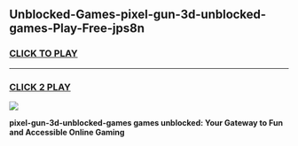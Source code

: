 
## Unblocked-Games-pixel-gun-3d-unblocked-games-Play-Free-jps8n
<h3>
<a href="https://premium76.site?title=pixel-gun-3d-unblocked-games&ref=22A">CLICK TO PLAY</a></h3>
<hr>

<h3>
<a href="https://premium76.site?title=pixel-gun-3d-unblocked-games&ref=22A">CLICK 2 PLAY</a>
  
</h3>

<a href="https://premium76.site?title=pixel-gun-3d-unblocked-games&ref=22A"><img src="https://clearcache.store/games.png"></a>


**pixel-gun-3d-unblocked-games games unblocked: Your Gateway to Fun and Accessible Online Gaming**
